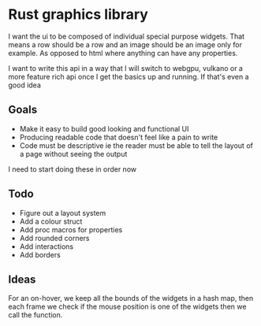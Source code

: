# Rust graphics library

I want the ui to be composed of individual special purpose widgets. That means a row should be a row and an image should be an image only for example. As opposed to html where anything can have any properties.  

I want to write this api in a way that I will switch to webgpu, vulkano or a more feature rich api once
I get the basics up and running. If that's even a good idea

## Goals

- Make it easy to build good looking and functional UI
- Producing readable code that doesn't feel like a pain to write
- Code must be descriptive ie the reader must be able to tell the layout of a page without seeing the output

I need to start doing these in order now

## Todo

- Figure out a layout system
- Add a colour struct
- Add proc macros for properties
- Add rounded corners
- Add interactions
- Add borders

## Ideas

For an on-hover, we keep all the bounds of the widgets in a hash map, then each frame we check
if the mouse position is one of the widgets then we call the function.

